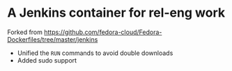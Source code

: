 A Jenkins container for rel-eng work
====================================

Forked from
https://github.com/fedora-cloud/Fedora-Dockerfiles/tree/master/jenkins

 - Unified the `RUN` commands to avoid double downloads
 - Added sudo support
